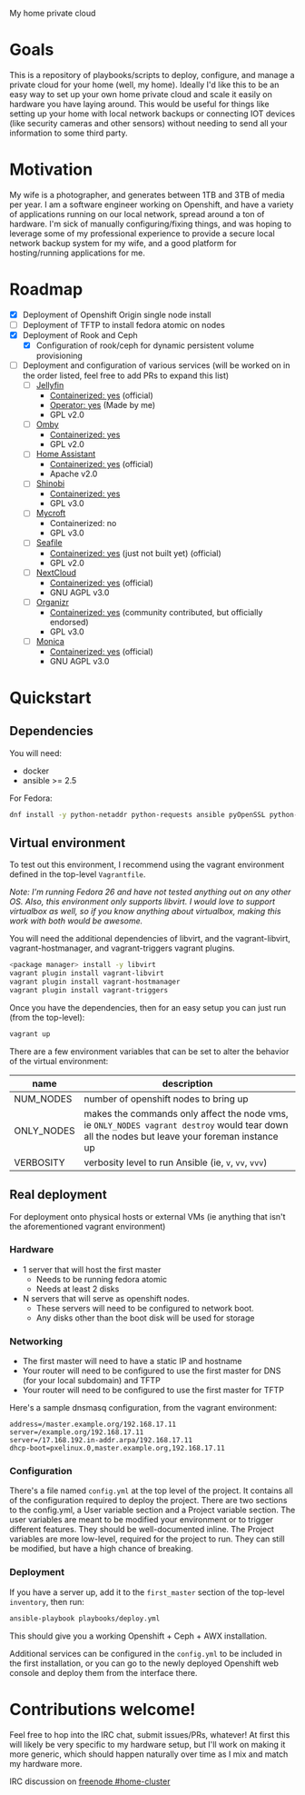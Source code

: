 My home private cloud

# Goals
This is a repository of playbooks/scripts to deploy, configure, and manage a private cloud for your home (well, my home). Ideally I'd like this to be an easy way to set up your own home private cloud and scale it easily on hardware you have laying around. This would be useful for things like setting up your home with local network backups or connecting IOT devices (like security cameras and other sensors) without needing to send all your information to some third party.

# Motivation
My wife is a photographer, and generates between 1TB and 3TB of media per year. I am a software engineer working on Openshift, and have a variety of applications running on our local network, spread around a ton of hardware. I'm sick of manually configuring/fixing things, and was hoping to leverage some of my professional experience to provide a secure local network backup system for my wife, and a good platform for hosting/running applications for me.

# Roadmap
- [x] Deployment of Openshift Origin single node install
- [ ] Deployment of TFTP to install fedora atomic on nodes
- [x] Deployment of Rook and Ceph
  - [x] Configuration of rook/ceph for dynamic persistent volume provisioning
- [ ] Deployment and configuration of various services (will be worked on in the order listed, feel free to add PRs to expand this list)
  - [ ] [Jellyfin](https://jellyfin.readthedocs.io/en/latest/)
    - [Containerized: yes](https://hub.docker.com/r/jellyfin/jellyfin) (official)
    - [Operator: yes](https://github.com/fabianvf/jellyfin-operator) (Made by me)
    - GPL v2.0
  - [ ] [Omby](https://ombi.io/)
    - [Containerized: yes](https://github.com/linuxserver/docker-ombi)
    - GPL v2.0
  - [ ] [Home Assistant](https://home-assistant.io/)
    - [Containerized: yes](https://hub.docker.com/r/homeassistant/home-assistant/) (official)
    - Apache v2.0
  - [ ] [Shinobi](https://moeiscool.github.io/Shinobi/)
    - [Containerized: yes](https://hub.docker.com/r/moeiscool/docker-shinobi/)
    - GPL v3.0
  - [ ] [Mycroft](https://mycroft.ai)
    - Containerized: no
    - GPL v3.0
  - [ ] [Seafile](https://www.seafile.com/en/home/)
    - [Containerized: yes](https://github.com/haiwen/seafile-docker) (just not built yet) (official)
    - GPL v2.0
  - [ ] [NextCloud](https://nextcloud.com/)
    - [Containerized: yes](https://hub.docker.com/_/nextcloud/) (official)
    - GNU AGPL v3.0
  - [ ] [Organizr](https://github.com/causefx/Organizr)
    - [Containerized: yes](https://hub.docker.com/r/lsiocommunity/organizr/) (community contributed, but officially endorsed)
    - GPL v3.0
  - [ ] [Monica](https://monicahq.com/)
    - [Containerized: yes](https://hub.docker.com/r/monicahq/monicahq/) (official)
    - GNU AGPL v3.0

# Quickstart

## Dependencies
You  will need:
- docker
- ansible >= 2.5

For Fedora:

```bash
dnf install -y python-netaddr python-requests ansible pyOpenSSL python-cryptography python-lxml
```

## Virtual environment
To test out this environment, I recommend using the vagrant environment defined in the top-level `Vagrantfile`.

_Note: I'm running Fedora 26 and have not tested anything out on any other OS. Also,
this environment only supports libvirt. I would love to support virtualbox as well,
so if you know anything about virtualbox, making this work with both would be awesome._

You will need the additional dependencies of libvirt,
and the vagrant-libvirt, vagrant-hostmanager, and vagrant-triggers vagrant plugins.

```bash
<package manager> install -y libvirt
vagrant plugin install vagrant-libvirt
vagrant plugin install vagrant-hostmanager
vagrant plugin install vagrant-triggers
```

Once you have the dependencies, then for an easy setup you can just run (from the top-level):

```bash
vagrant up
```

There are a few environment variables that can be set to alter the behavior of the virtual environment:

| name | description |
|------|-------------|
|NUM_NODES | number of openshift nodes to bring up|
|ONLY_NODES | makes the commands only affect the node vms, ie `ONLY_NODES vagrant destroy` would tear down all the nodes but leave your foreman instance up|
|VERBOSITY | verbosity level to run Ansible (ie, `v`, `vv`, `vvv`)|


## Real deployment

For deployment onto physical hosts or external VMs (ie anything that isn't the aforementioned vagrant environment)

### Hardware
- 1 server that will host the first master
    - Needs to be running fedora atomic
    - Needs at least 2 disks
- N servers that will serve as openshift nodes.
    - These servers will need to be configured to network boot.
    - Any disks other than the boot disk will be used for storage

### Networking
- The first master will need to have a static IP and hostname
- Your router will need to be configured to use the first master for DNS (for your local subdomain) and TFTP
- Your router will need to be configured to use the first master for TFTP

Here's a sample dnsmasq configuration, from the vagrant environment:

```
address=/master.example.org/192.168.17.11
server=/example.org/192.168.17.11
server=/17.168.192.in-addr.arpa/192.168.17.11
dhcp-boot=pxelinux.0,master.example.org,192.168.17.11
```

### Configuration

There's a file named `config.yml` at the top level of the project. It contains all of the configuration required to deploy
the project. There are two sections to the config.yml, a User variable section and a Project variable section. The user
variables are meant to be modified your environment or to trigger different features. They should be well-documented inline.
The Project variables are more low-level, required for the project to run. They can still be modified, but have a high chance
of breaking.

### Deployment

If you have a server up, add it to the `first_master` section of the top-level `inventory`, then run:

```bash
ansible-playbook playbooks/deploy.yml
```

This should give you a working Openshift + Ceph + AWX installation.

Additional services can be configured in the `config.yml` to be included in the first installation, or you can go
to the newly deployed Openshift web console and deploy them from the interface there.


# Contributions welcome!

Feel free to hop into the IRC chat, submit issues/PRs, whatever! At first this will likely be very specific to my hardware setup, but I'll work on making it more generic, which should happen naturally over time as I mix and match my hardware more.

IRC discussion on [freenode #home-cluster](https://kiwiirc.com/client/irc.freenode.net/#home-cluster)
